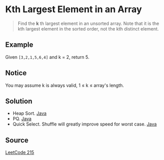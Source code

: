 # Kth Largest Element in an Array

> Find the __k__ th largest element in an unsorted array. Note that it is the kth largest element in the sorted order, not the kth distinct element.

## Example

Given `[3,2,1,5,6,4]` and k = 2, return 5.

## Notice

You may assume k is always valid, 1 ≤ k ≤ array's length.

## Solution

- Heap Sort. [Java](solution1.java)
- PQ. [Java](solution2.java)
- Quick Select. Shuffle will greatly improve speed for worst case. [Java](solution3.java)

## Source

[LeetCode 215](https://leetcode.com/problems/kth-largest-element-in-an-array/)